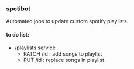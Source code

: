### spotibot

Automated jobs to update custom spotify playlists.



#### to do list:
  
* /playlists service
  * PATCH /id : add songs to playlist
  * PUT /id : replace songs in playlist
  


